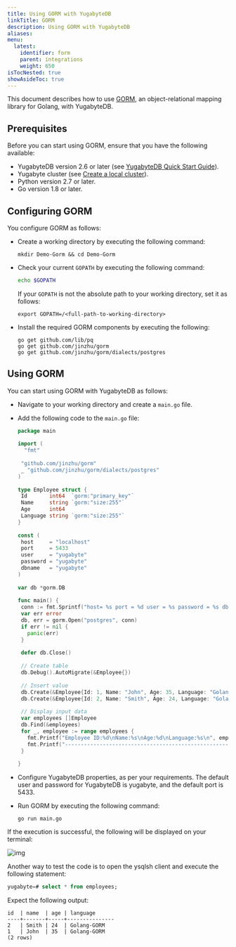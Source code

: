 ```yaml
---
title: Using GORM with YugabyteDB
linkTitle: GORM
description: Using GORM with YugabyteDB
aliases:
menu:
  latest:
    identifier: form
    parent: integrations
    weight: 650
isTocNested: true
showAsideToc: true
---
```


This document describes how to use [GORM](https://gorm.io/index.html), an object-relational mapping library for Golang, with YugabyteDB.

## Prerequisites

Before you can start using GORM, ensure that you have the following available:

- YugabyteDB version 2.6 or later (see [YugabyteDB Quick Start Guide](/latest/quick-start/)).
- Yugabyte cluster (see [Create a local cluster](/latest/quick-start/create-local-cluster/macos/)). 
- Python version 2.7 or later.
- Go version 1.8 or later.

## Configuring GORM

You configure GORM as follows:

- Create a working directory by executing the following command:

  ```shell
  mkdir Demo-Gorm && cd Demo-Gorm
  ```

- Check your current `GOPATH` by executing the following command:

  ```bash
  echo $GOPATH
  ```

  If your `GOPATH` is not the absolute path to your working directory, set it as follows:

  ```shell
  export GOPATH=/<full-path-to-working-directory>
  ```

- Install the required GORM components by executing the following:
  ```shell
  go get github.com/lib/pq
  go get github.com/jinzhu/gorm
  go get github.com/jinzhu/gorm/dialects/postgres
  ```


## Using GORM

You can start using GORM with YugabyteDB as follows:

- Navigate to your working directory and create a `main.go` file.

- Add the following code to the `main.go` file:

  ```go
  package main
   
  import (
    "fmt"
   
   "github.com/jinzhu/gorm"
   _ "github.com/jinzhu/gorm/dialects/postgres"
  )
   
  type Employee struct {
   Id       int64  `gorm:"primary_key"`
   Name     string `gorm:"size:255"`
   Age      int64
   Language string `gorm:"size:255"`
  }
   
  const (
   host     = "localhost"
   port     = 5433
   user     = "yugabyte"
   password = "yugabyte"
   dbname   = "yugabyte"
  )
   
  var db *gorm.DB
   
  func main() {
   conn := fmt.Sprintf("host= %s port = %d user = %s password = %s dbname = %s sslmode=disable", host, port, user, password, dbname)
   var err error
   db, err = gorm.Open("postgres", conn)
   if err != nil {
     panic(err)
   }
   
   defer db.Close()
   
   // Create table
   db.Debug().AutoMigrate(&Employee{})
   
   // Insert value
   db.Create(&Employee{Id: 1, Name: "John", Age: 35, Language: "Golang-GORM"})
   db.Create(&Employee{Id: 2, Name: "Smith", Age: 24, Language: "Golang-GORM"})
    
   // Display input data
   var employees []Employee
   db.Find(&employees)
   for _, employee := range employees {
     fmt.Printf("Employee ID:%d\nName:%s\nAge:%d\nLanguage:%s\n", employee.Id, employee.Name, employee.Age, employee.Language)
     fmt.Printf("--------------------------------------------------------------\n")
   }
   
  }
  ```
  
- Configure YugabyteDB properties, as per your requirements. The default user and password for YugabyteDB is yugabyte, and the default port is 5433.

- Run GORM by executing the following command:

  ```shell
  go run main.go
  ```

If the execution is successful, the following will be displayed on your terminal:

![img](/images/ee/gorm1.png)

Another way to test the code is to open the ysqlsh client and execute the following statement:

```sql
yugabyte=# select * from employees;
```

Expect the following output:

```output
id  | name  | age | language
----+-------+-----+---------------
2   | Smith | 24  | Golang-GORM
1   | John  | 35  | Golang-GORM
(2 rows)
```



